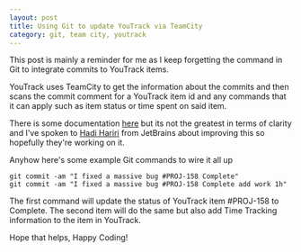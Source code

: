 ```yaml
---
layout: post
title: Using Git to update YouTrack via TeamCity
category: git, team city, youtrack
---
```


This post is mainly a reminder for me as I keep forgetting the command in Git to integrate commits to YouTrack items.

YouTrack uses TeamCity to get the information about the commits and then scans the commit comment for a YouTrack item id and any commands that it can apply such as item status or time spent on said item.

There is some documentation [here][1] but its not the greatest in terms of clarity and I've spoken to [Hadi Hariri][2] from JetBrains about improving this so hopefully they're working on it.

Anyhow here's some example Git commands to wire it all up

    git commit -am "I fixed a massive bug #PROJ-158 Complete"
    git commit -am "I fixed a massive bug #PROJ-158 Complete add work 1h"

The first command will update the status of YouTrack item #PROJ-158 to Complete.  The second item will do the same but also add Time Tracking information to the item in YouTrack.

Hope that helps, Happy Coding!

[1]: http://confluence.jetbrains.com/display/YTD4/Executing+Commands+from+Comment+to+VCS+Commit
[2]: https://twitter.com/hhariri
